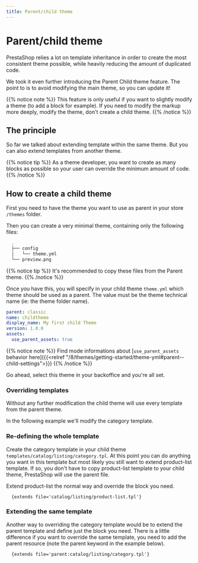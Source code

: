```yaml
---
title: Parent/child theme
---
```


# Parent/child theme

PrestaShop relies a lot on template inheritance in order to create the most consistent theme possible, while heavily reducing the amount of duplicated code.

We took it even further introducing the Parent Child theme feature. The point to is to avoid modifying the main theme, so you can update it!

{{% notice note %}}
  This feature is only useful if you want to slightly modify a theme (to add a block for example).
  If you need to modify the markup more deeply, modify the theme, don't create a child theme.
{{% /notice %}}

## The principle

So far we talked about extending template within the same theme. But you can also extend templates from another theme.

{{% notice tip %}}
  As a theme developer, you want to create as many blocks as possible so your user can
  override the minimum amount of code.
{{% /notice %}}

## How to create a child theme

First you need to have the theme you want to use as parent in your store `/themes` folder.

Then you can create a very minimal theme, containing only the following files:

```bash
  .
  ├── config
  │   └── theme.yml
  └── preview.png
```

{{% notice tip %}}
  It's recommended to copy these files from the Parent theme.
{{% /notice %}}

Once you have this, you will specify in your child theme `theme.yml` which theme should be used as a parent.
The value must be the theme technical name (ie: the theme folder name).

```yaml
parent: classic
name: childtheme
display_name: My first child Theme
version: 1.0.0
assets:
  use_parent_assets: true
```

{{% notice note %}}
Find mode informations about [`use_parent_assets` behavior here]({{<relref "/8/themes/getting-started/theme-yml#parent--child-settings">}})
{{% /notice %}}

Go ahead, select this theme in your backoffice and you're all set.

### Overriding templates

Without any further modification the child theme will use every template from the parent theme.

In the following example we'll modify the category template.

### Re-defining the whole template

Create the category template in your child theme `templates/catalog/listing/category.tpl`. At this point you
can do anything you want in this template but most likely you still want to extend product-list template. If so,
you don't have to copy product-list template to your child theme, PrestaShop will use the parent file.

Extend product-list the normal way and override the block you need.

```smarty
  {extends file='catalog/listing/product-list.tpl'}
```

### Extending the same template

Another way to overriding the category template would be to extend the parent template and define just the
block you need. There is a little difference if you want to override the same template, you need to add
the parent resource (note the parent keyword in the example below).

```smarty
  {extends file='parent:catalog/listing/category.tpl'}
```
